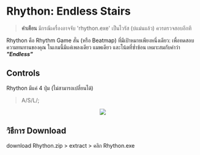 # Rhython: Endless Stairs
> **คำเตือน** มีกรณีเครื่องอาจจับ 'rhython.exe' เป็นไวรัส (บ่แม่นแล้ว) ควรตรวจสอบอีกที

Rhython คือ Rhythm Game สั่น (หรือ Beatmap) ที่มีเป้าหมายเพียงหนึ่งเดียว: เพื่อทดสอบความทนทานของคุณ
ในเกมนี้มีแค่เพลงเดียว แมพเดียว และโน้ตที่ซ่ำซ้อน เหมาะสมกับคำว่า ***"Endless"***



## Controls
Rhython มีแค่ 4 ปุ่ม (ไม่สามารถเปลี่ยนได้)
> A/S/L/;

<p align="center">
  <img src="https://xyz.crd.co/assets/images/gallery25/88dbcddd.gif?v=de6feabd" />
</p>

## วิธีการ Download
download Rhython.zip > extract > คลิก Rhython.exe 
